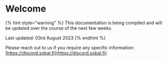 # Welcome

{% hint style="warning" %}
This documentation is being compiled and will be updated over the course of the next few weeks.

Last updated: 03rd August 2023
{% endhint %}

Please reach out to us if you require any specific information: [https://discord.sobal.fi](https://discord.sobal.fi)
